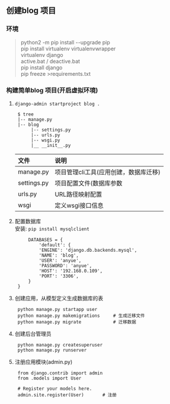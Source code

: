 ## 创建blog 项目
### 环境
> python2 -m pip install --upgrade pip  
> pip install virtualenv virtualenvwrapper  
> virtualenv django  
> active.bat / deactive.bat  
> pip install django    
> pip freeze >requirements.txt 

### 构建简单blog 项目(开启虚拟环境)
1. `django-admin startproject blog .`  
    
		$ tree
		|-- manage.py
		|-- blog
			 |-- settings.py
			 |-- urls.py
			 |-- wsgi.py
			 |__ __init__.py

	| 文件        | 说明                                  |
	| :---------- | :------------------------------------ |
	| manage.py   | 项目管理cli工具(应用创建，数据库迁移) |
	| settings.py | 项目配置文件(数据库参数               |
	| urls.py     | URL路径映射配置                       |
	| wsgi        | 定义wsgi接口信息                      |
		
2. 配置数据库  
   安装: `pip install mysqlclient`  
   
			DATABASES = {
				'default': {
				'ENGINE': 'django.db.backends.mysql',
				'NAME': 'blog',
				'USER': 'anyue',
				'PASSWORD': 'anyue',
				'HOST': '192.168.0.109',
				'PORT': '3306',
			}
		}

3. 创建应用，从模型定义生成数据库的表 
  
   		python manage.py startapp user
		python manage.py makemigrations		# 生成迁移文件
		python manage.py migrate			# 迁移数据

4. 创建后台管理员

		python manage.py createsuperuser
		python manage.py runserver

5. 注册应用模块(admin.py)

		from django.contrib import admin
		from .models import User

		# Register your models here.
		admin.site.register(User)		# 注册

### 
